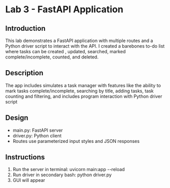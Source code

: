 # Lab 3 - FastAPI Application

## Introduction
This lab demonstrates a FastAPI application with multiple routes and a Python driver script to interact with the API. I created a barebones to-do list where tasks can be created , updated, searched, marked complete/incomplete, counted, and deleted. 

## Description
The app includes simulates a task manager with features like the ability to mark tasks complete/incomplete, searching by title, adding tasks, task counting and filtering, and includes program interaction with Python driver script

## Design
- main.py: FastAPI server
- driver.py: Python client
- Routes use parameterized input styles and JSON responses

## Instructions
1. Run the server in terminal:
   uvicorn main:app --reload
2. Run driver in secondary bash:
   python driver.py
3. GUI will appear
